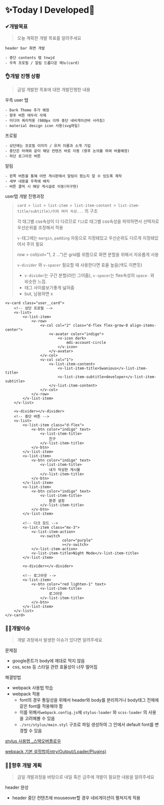 # ✨Today I Developed🤞



### ✔개발목표

> 오늘 계획한 개발 목표를 알려주세요

```
header bar 화면 개발

- 중단 contents 탭 tnwjd
- 우측 프로필 / 알림 드롭다운 메뉴(card)
```



### 👌개발 진행 상황

> 금일 개발한 목표에 대한 개발진행한 내용

우측 user 탭

```
- Dark Theme 추가 예정
- 향후 버튼 테두리 삭제
- 미디어 쿼리적용 (980px 이하 중단 네비게이션바 사라짐)
- material design icon 사용(svg파일)
```

프로필

```
- 상단에는 프로필 이미지 / 유저 이름과 소개 기입
- 중단은 아래와 같이 해당 컨텐츠 바로 이동 (향후 논의를 하여 바꿀예정)
- 하단 로그아웃 버튼
```

알림

```
- 왼쪽 버튼을 통해 어떤 게시판에서 알림이 왔는지 알 수 있도록 제작
- 세부 내용을 우측에 배치
- 버튼 클릭 시 해당 게시글로 이동(미구현)
```

user탭 개발 진행과정

> `card > list > list-item > list-item-content > list-item-title/subtitle)/이외 여러 속성...` 의 구조
>
> 각 태그별 css속성이 다 다르므로 `f12`로 태그별 css속성을 파악하면서 선택자로 우선순위를 조정해서 적용
>
> `v-`태그에는 `margin`, `padding` 자동으로 지정돼있고 우선순위도 다르게 지정돼있어서 주의 필요
>
> row > col(col="1, 2 ...")은 grid를 위함으로 화면 분할을 위해서 자유롭게 사용
>
> `v-divider` 와 `v-spacer` 필요할 때 사용한다면 효율 높음(색도 이쁜듯)
>
> - `v-divider`는 구간 분할(라인 그어줌), `v-spacer`는 flex속성의 `space-` 와  비슷한 느낌. 
> - 태그 사이를보기좋게 넓혀줌
> - but, 남용하면 x

```vue
<v-card class="user__card">
    <!-- 상단 프로필 -->
    <v-list>
        <v-list-item>
            <v-row>
                <v-col col="2" class="d-flex flex-grow-0 align-items-center">
                    <v-avatar color="indigo">
                        <v-icon dark>
                            mdi-account-circle
                        </v-icon>
                    </v-avatar>
                </v-col>
                <v-col col="1">
                    <v-list-item-content>
                        <v-list-item-title>Swanious</v-list-item-title>
                        <v-list-item-subtitle>developer</v-list-item-subtitle>
                    </v-list-item-content>
                </v-col>
            </v-row>
        </v-list-item>
    </v-list>

    <v-divider></v-divider>
	<!-- 중단 버튼 -->
    <v-list>
        <v-list-item class="d-flex">
            <v-btn color="indigo" text>
                <v-list-item-title>
                    친구
                </v-list-item-title>
            </v-btn>
        </v-list-item>
        <v-list-item>
            <v-btn color="indigo" text>
                <v-list-item-title>
                    내가 작성한 게시물
                </v-list-item-title>
            </v-btn>
        </v-list-item>
        <v-list-item>
            <v-btn color="indigo" text>
                <v-list-item-title>
                    환경 설정
                </v-list-item-title>
            </v-btn>
        </v-list-item>

        <!-- 다크 모드 -->
        <v-list-item class="mx-3">
            <v-list-item-action>
                <v-switch
                          color="purple"
                          ></v-switch>
            </v-list-item-action>
            <v-list-item-title>Night Mode</v-list-item-title>
        </v-list-item>

        <v-divider></v-divider>
		
        <!-- 로그아웃 -->
        <v-list-item>
            <v-btn color="red lighten-1" text>
                <v-list-item-title>
                    로그아웃
                </v-list-item-title>
            </v-btn>
        </v-list-item>
    </v-list>
</v-card>
```



### 🤷‍♂️개발이슈

> 개발 과정에서 발생한 이슈가 있다면 알려주세요

문제점

- google폰트가 body에 제대로 먹지 않음
- css, scss 등 스타일 관련 효율성이 너무 떨어짐

해결방법

- webpack 사용법 학습
- webpack 적용
  - font의 경우 통일성을 위해서 header와 body를 분리하거나 body태그 전체에 같은 font를 적용해야 함
  - 이를 위해서`webpack.config.js`에  `stylus-loader` 와 `scss-loader` 의 사용을 고려해볼 수 있음
  - `./src/stylus/main.styl` 구조로 파일 생성하여 그 안에서 default font를 변경할 수 있음

[stylus 사용법 _스택오버플로우](https://stackoverflow.com/questions/45598884/change-default-font-in-vuetify)

[webpack 기본 설정법(Entry/Output/Loader/Plugins)](https://www.daleseo.com/webpack-config/)



### 🐱‍🚀향후 개발 계획

> 금일 개발과정을 바탕으로 내일 혹은 금주에 개발이 필요한 내용을 알려주세요

header 완성

- header 중단 컨텐츠에 mouseover할 경우 네비게이션이 펼쳐지게 적용

